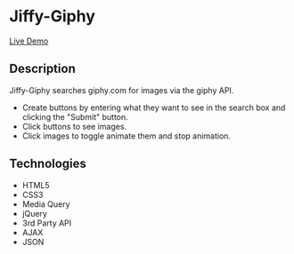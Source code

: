 # Jiffy-Giphy

[Live Demo](https://sherriemcnulty.github.io/jiffy-giphy/)

## Description
Jiffy-Giphy searches giphy.com for images via the giphy API.
- Create buttons by entering what they want to see in the search box and clicking the "Submit" button. 
- Click buttons to see images. 
- Click images to toggle animate them and stop animation.
 
## Technologies
- HTML5
- CSS3
- Media Query
- jQuery
- 3rd Party API
- AJAX
- JSON
